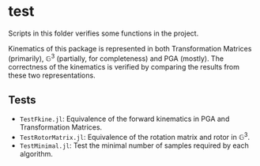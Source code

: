 # test
Scripts in this folder verifies some functions in the project.

Kinematics of this package is represented in both Transformation Matrices (primarily), $\mathbb{G}^3$ (partially, for completeness) and PGA (mostly). 
The correctness of the kinematics is verified by comparing the results from these two representations.

## Tests
* `TestFkine.jl`: Equivalence of the forward kinematics in PGA and Transformation Matrices.
* `TestRotorMatrix.jl`: Equivalence of the rotation matrix and rotor in $\mathbb{G}^3$.
* `TestMinimal.jl`: Test the minimal number of samples required by each algorithm.
